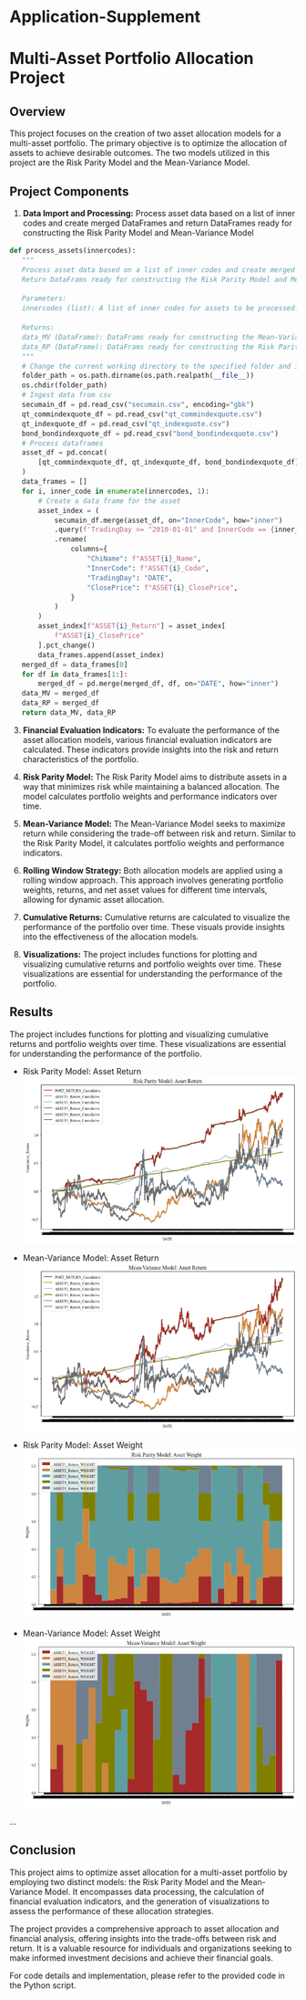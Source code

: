 # Application-Supplement
# Multi-Asset Portfolio Allocation Project

## Overview

This project focuses on the creation of two asset allocation models for a multi-asset portfolio. The primary objective is to optimize the allocation of assets to achieve desirable outcomes. The two models utilized in this project are the Risk Parity Model and the Mean-Variance Model.

## Project Components

1. **Data Import and Processing:**  Process asset data based on a list of inner codes and create merged DataFrames and return DataFrames ready for constructing the Risk Parity Model and Mean-Variance Model
 ```python
def process_assets(innercodes):
    """
    Process asset data based on a list of inner codes and create merged DataFrames
    Return DataFrams ready for constructing the Risk Parity Model and Mean-Variance Model

    Parameters:
    innercodes (list): A list of inner codes for assets to be processed.

    Returns:
    data_MV (DataFrame): DataFrams ready for constructing the Mean-Variance Model
    data_RP (DataFrame): DataFrams ready for constructing the Risk Parity Model
    """
    # Change the current working directory to the specified folder and import files
    folder_path = os.path.dirname(os.path.realpath(__file__))
    os.chdir(folder_path)
    # Ingest data from csv
    secumain_df = pd.read_csv("secumain.csv", encoding="gbk")
    qt_commindexquote_df = pd.read_csv("qt_commindexquote.csv")
    qt_indexquote_df = pd.read_csv("qt_indexquote.csv")
    bond_bondindexquote_df = pd.read_csv("bond_bondindexquote.csv")
    # Process dataframes
    asset_df = pd.concat(
        [qt_commindexquote_df, qt_indexquote_df, bond_bondindexquote_df], axis=0
    )
    data_frames = []
    for i, inner_code in enumerate(innercodes, 1):
        # Create a data frame for the asset
        asset_index = (
            secumain_df.merge(asset_df, on="InnerCode", how="inner")
            .query(f'TradingDay >= "2010-01-01" and InnerCode == {inner_code}')
            .rename(
                columns={
                    "ChiName": f"ASSET{i}_Name",
                    "InnerCode": f"ASSET{i}_Code",
                    "TradingDay": "DATE",
                    "ClosePrice": f"ASSET{i}_ClosePrice",
                }
            )
        )
        asset_index[f"ASSET{i}_Return"] = asset_index[
            f"ASSET{i}_ClosePrice"
        ].pct_change()
        data_frames.append(asset_index)
    merged_df = data_frames[0]
    for df in data_frames[1:]:
        merged_df = pd.merge(merged_df, df, on="DATE", how="inner")
    data_MV = merged_df
    data_RP = merged_df
    return data_MV, data_RP
```

3. **Financial Evaluation Indicators:** To evaluate the performance of the asset allocation models, various financial evaluation indicators are calculated. These indicators provide insights into the risk and return characteristics of the portfolio.

4. **Risk Parity Model:** The Risk Parity Model aims to distribute assets in a way that minimizes risk while maintaining a balanced allocation. The model calculates portfolio weights and performance indicators over time.

5. **Mean-Variance Model:** The Mean-Variance Model seeks to maximize return while considering the trade-off between risk and return. Similar to the Risk Parity Model, it calculates portfolio weights and performance indicators.

6. **Rolling Window Strategy:** Both allocation models are applied using a rolling window approach. This approach involves generating portfolio weights, returns, and net asset values for different time intervals, allowing for dynamic asset allocation.

7. **Cumulative Returns:** Cumulative returns are calculated to visualize the performance of the portfolio over time. These visuals provide insights into the effectiveness of the allocation models.

8. **Visualizations:** The project includes functions for plotting and visualizing cumulative returns and portfolio weights over time. These visualizations are essential for understanding the performance of the portfolio.

## Results
The project includes functions for plotting and visualizing cumulative returns and portfolio weights over time. These visualizations are essential for understanding the performance of the portfolio.

   - Risk Parity Model: Asset Return
     ![Risk Parity Model: Asset Return](Visualization/Risk_Parity_Model_Asset_Returns.png)

   - Mean-Variance Model: Asset Return
     ![Mean-Variance Model: Asset Return](Visualization/Mean_Variance_Model_Asset_Returns.png)

   - Risk Parity Model: Asset Weight
     ![Risk Parity Model: Asset Weight](Visualization/Risk_Parity_Model_Asset_Weights.png)

   - Mean-Variance Model: Asset Weight
     ![Mean-Variance Model: Asset Weight](Visualization/Mean_Variance_Model_Asset_Weights.png)

...


## Conclusion

This project aims to optimize asset allocation for a multi-asset portfolio by employing two distinct models: the Risk Parity Model and the Mean-Variance Model. It encompasses data processing, the calculation of financial evaluation indicators, and the generation of visualizations to assess the performance of these allocation strategies.

The project provides a comprehensive approach to asset allocation and financial analysis, offering insights into the trade-offs between risk and return. It is a valuable resource for individuals and organizations seeking to make informed investment decisions and achieve their financial goals.

For code details and implementation, please refer to the provided code in the Python script.
